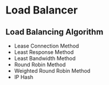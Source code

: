 # Load Balancer

## Load Balancing Algorithm
<uL>
    <li>Lease Connection Method</li>
    <li>Least Response Method</li>
    <li>Least Bandwidth Method</li>
    <li>Round Robin Method</li>
    <li>Weighted Round Robin Method</li>
    <li>IP Hash</li>
</uL>